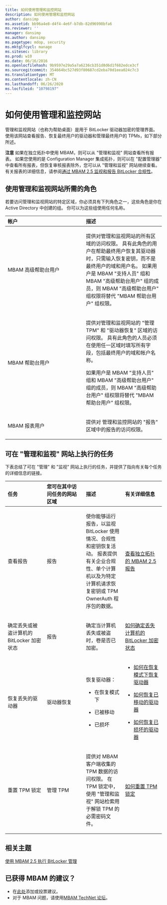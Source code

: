 ```yaml
---
title: 如何使用管理和监控网站
description: 如何使用管理和监控网站
author: dansimp
ms.assetid: bb96a4e8-d4f4-4e6f-b7db-82d96998bfa6
ms.reviewer: ''
manager: dansimp
ms.author: dansimp
ms.pagetype: mdop, security
ms.mktglfcycl: manage
ms.sitesec: library
ms.prod: w10
ms.date: 06/16/2016
ms.openlocfilehash: 9b9597e29a5a7a6236cb351d8d6d1f682edce3cf
ms.sourcegitcommit: 354664bc527d93f80687cd2eba70d1eea024c7c3
ms.translationtype: MT
ms.contentlocale: zh-CN
ms.lasthandoff: 06/26/2020
ms.locfileid: "10798197"
---
```

# 如何使用管理和监控网站


管理和监视网站（也称为帮助桌面）是用于 BitLocker 驱动器加密的管理界面。 使用该网站查看报告、恢复最终用户的驱动器和管理最终用户的 TPMs，如下部分所述。

**注意** 如果在独立拓扑中使用 MBAM，则可以从 "管理和监视" 网站查看所有报表。 如果您使用的是 Configuration Manager 集成拓扑，则可以在 "配置管理器" 中查看所有报表，但恢复审核报表除外，您可以从 "管理和监视" 网站继续查看。 有关报表的详细信息，请参阅[通过 MBAM 2.5 监视和报告 BitLocker 合规性](monitoring-and-reporting-bitlocker-compliance-with-mbam-25.md)。

 

## 使用管理和监视网站所需的角色


若要访问管理和监视网站的特定区域，你必须具有下列角色之一，这些角色是你在 Active Directory 中创建的组。 你可以为这些组使用任何名称。

<table>
<colgroup>
<col width="50%" />
<col width="50%" />
</colgroup>
<thead>
<tr class="header">
<th align="left">帐户</th>
<th align="left">描述</th>
</tr>
</thead>
<tbody>
<tr class="odd">
<td align="left"><p>MBAM 高级帮助台用户</p></td>
<td align="left"><p>提供对管理和监视网站的所有区域的访问权限。 具有此角色的用户在帮助最终用户恢复其驱动器时，只需输入恢复密钥，而不是最终用户的域和用户名。 如果用户是 MBAM "支持人员" 组和 MBAM "高级帮助台用户" 组的成员，则 MBAM "高级帮助台用户" 组权限将替代 "MBAM 帮助台用户" 组权限。</p>
<p></p></td>
</tr>
<tr class="even">
<td align="left"><p>MBAM 帮助台用户</p></td>
<td align="left"><p>提供对管理和监视网站的 "管理 TPM" 和 "驱动器恢复" 区域的访问权限。 具有此角色的人员必须在使用任一区域时填写所有字段，包括最终用户的域和帐户名称。</p>
<p>如果用户是 MBAM "支持人员" 组和 MBAM "高级帮助台用户" 组的成员，则 MBAM "高级帮助台用户" 组权限将替代 "MBAM 帮助台用户" 组权限。</p></td>
</tr>
<tr class="odd">
<td align="left"><p>MBAM 报表用户</p></td>
<td align="left"><p>提供对 <strong> </strong> 管理和监控网站的 "报告" 区域中的报告的访问权限。</p></td>
</tr>
</tbody>
</table>

 

## 可在 "管理和监视" 网站上执行的任务


下表总结了可在 "管理" 和 "监视" 网站上执行的任务，并提供了指向有关每个任务的详细信息的链接。

<table>
<colgroup>
<col width="25%" />
<col width="25%" />
<col width="25%" />
<col width="25%" />
</colgroup>
<thead>
<tr class="header">
<th align="left">任务</th>
<th align="left">您可在其中访问任务的网站区域</th>
<th align="left">描述</th>
<th align="left">有关详细信息</th>
</tr>
</thead>
<tbody>
<tr class="odd">
<td align="left"><p>查看报告</p></td>
<td align="left"><p>报告</p></td>
<td align="left"><p>使你能够运行报告，以监视 BitLocker 使用情况、合规性和密钥恢复活动。 报表提供有关企业合规性、单个计算机以及为特定计算机请求恢复密钥或 TPM OwnerAuth 程序包的数据。</p></td>
<td align="left"><p><a href="viewing-mbam-25-reports-for-the-stand-alone-topology.md" data-raw-source="[Viewing MBAM 2.5 Reports for the Stand-alone Topology](viewing-mbam-25-reports-for-the-stand-alone-topology.md)">查看独立拓扑的 MBAM 2.5 报告</a></p></td>
</tr>
<tr class="even">
<td align="left"><p>确定丢失或被盗计算机的 BitLocker 加密状态</p></td>
<td align="left"><p>报告</p></td>
<td align="left"><p>确定当计算机丢失或被盗时，卷是否已加密。</p></td>
<td align="left"><p><a href="how-to-determine-bitlocker-encryption-state-of-lost-computers-mbam-25.md" data-raw-source="[How to Determine BitLocker Encryption State of Lost Computers](how-to-determine-bitlocker-encryption-state-of-lost-computers-mbam-25.md)">如何确定丢失计算机的 BitLocker 加密状态</a></p></td>
</tr>
<tr class="odd">
<td align="left"><p>恢复丢失的驱动器</p></td>
<td align="left"><p>驱动器恢复</p></td>
<td align="left"><p>恢复驱动器：</p>
<ul>
<li><p>在恢复模式下</p></li>
<li><p>已被移动</p></li>
<li><p>已损坏</p></li>
</ul></td>
<td align="left"><ul>
<li><p><a href="how-to-recover-a-drive-in-recovery-mode-mbam-25.md" data-raw-source="[How to Recover a Drive in Recovery Mode](how-to-recover-a-drive-in-recovery-mode-mbam-25.md)">如何在恢复模式下恢复驱动器</a></p></li>
<li><p><a href="how-to-recover-a-moved-drive-mbam-25.md" data-raw-source="[How to Recover a Moved Drive](how-to-recover-a-moved-drive-mbam-25.md)">如何恢复已移动的驱动器</a></p></li>
<li><p><a href="how-to-recover-a-corrupted-drive-mbam-25.md" data-raw-source="[How to Recover a Corrupted Drive](how-to-recover-a-corrupted-drive-mbam-25.md)">如何恢复已损坏的驱动器</a></p></li>
</ul></td>
</tr>
<tr class="even">
<td align="left"><p>重置 TPM 锁定</p></td>
<td align="left"><p>管理 TPM</p></td>
<td align="left"><p>提供对 MBAM 客户端收集的 TPM 数据的访问权限。 在 TPM 锁定中，使用 "管理和监视" 网站检索用于解锁 TPM 的必需密码文件。</p></td>
<td align="left"><p><a href="how-to-reset-a-tpm-lockout-mbam-25.md" data-raw-source="[How to Reset a TPM Lockout](how-to-reset-a-tpm-lockout-mbam-25.md)">如何重置 TPM 锁定</a></p></td>
</tr>
</tbody>
</table>

 


## 相关主题


[使用 MBAM 2.5 执行 BitLocker 管理](performing-bitlocker-management-with-mbam-25.md)

 

## 已获得 MBAM 的建议？
- 在[此处](http://mbam.uservoice.com/forums/268571-microsoft-bitlocker-administration-and-monitoring)添加或投票建议。 
- 对于 MBAM 问题，请使用[MBAM TechNet 论坛](https://social.technet.microsoft.com/Forums/home?forum=mdopmbam)。 





